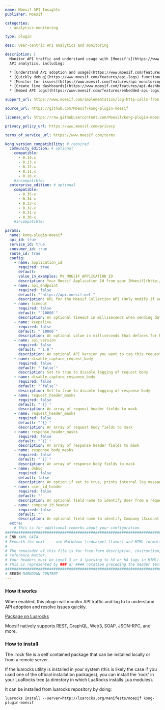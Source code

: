 ```yaml
---
name: Moesif API Insights
publisher: Moesif

categories:
  - analytics-monitoring

type: plugin

desc: User-centric API analytics and monitoring  

description: |
  Monitor API traffic and understand usage with [Moesif's](https://www.moesif.com/solutions/track-api-program?language=kong-api-gateway) user-centric 
  API analytics, including:

  * [Understand API adoption and usage](https://www.moesif.com/features/api-analytics) with user behavior analytics
  * [Quickly debug](https://www.moesif.com/features/api-logs) functional and performance issues
  * [Monitor for issues](https://www.moesif.com/features/api-monitoring) impacting customers
  * [Create live dashboards](https://www.moesif.com/features/api-dashboards) and share with colleagues
  * [Embed API logs](https://www.moesif.com/features/embedded-api-logs) in your app to improve developer experience

support_url: https://www.moesif.com/implementation/log-http-calls-from-kong-api-gateway

source_url: https://github.com/Moesif/kong-plugin-moesif

license_url: https://raw.githubusercontent.com/Moesif/kong-plugin-moesif/master/LICENSE

privacy_policy_url: https://www.moesif.com/privacy

terms_of_service_url: https://www.moesif.com/terms

kong_version_compatibility: # required
  community_edition: # optional
    compatible:
      - 0.14.x
      - 0.13.x
      - 0.12.x
      - 0.11.x
      - 0.10.x
    #incompatible:
  enterprise_edition: # optional
    compatible:
      - 0.35-x
      - 0.34-x
      - 0.33-x
      - 0.32-x
      - 0.31-x
      - 0.30-x
    #incompatible:

params:
  name: kong-plugin-moesif
  api_id: true
  service_id: true
  consumer_id: true
  route_id: true
  config:
    - name: application_id
      required: true
      default:
      value_in_examples: MY_MOESIF_APPLICATION_ID
      description: Your Moesif Application Id from your [Moesif](http://www.moesif.com) dashboard. Go to Top Right Menu -> Installation.
    - name: api_endpoint
      required: false
      default: "`https://api.moesif.net`"
      description: URL for the Moesif Collection API (Only modify if secure proxy is used)
    - name: timeout
      required: false
      default: "`10000`"
      description: An optional timeout in milliseconds when sending data to Moesif
    - name: keepalive
      required: false
      default: "`10000`"
      description: An optional value in milliseconds that defines for how long an idle connection will live before being closed
    - name: api_version
      required: false
      default: "`1.0`"
      description: An optional API Version you want to tag this request with
    - name: disable_capture_request_body
      required: false
      default: "`false`"
      description: Set to true to disable logging of request body
    - name: disable_capture_response_body
      required: false
      default: "`false`"
      description: Set to true to disable logging of response body
    - name: request_header_masks
      required: false
      default: "`{}`"
      description: An array of request header fields to mask
    - name: request_header_masks
      required: false
      default: "`{}`"
      description: An array of request body fields to mask
    - name: response_header_masks
      required: false
      default: "`{}`"
      description: An array of response header fields to mask
    - name: response_body_masks
      required: false
      default: "`{}`"
      description: An array of response body fields to mask
    - name: debug
      required: false
      default: false
      description: An option if set to true, prints internal log messages for debugging integration issues.
    - name: user_id_header
      required: false
      default: ""
      description: An optional field name to identify User from a request or response header.
    - name: company_id_header
      required: false
      default: ""
      description: An optional field name to identify Company (Account) from a request or response header.
  extra:
    # This is for additional remarks about your configuration.
###############################################################################
# END YAML DATA
# Beneath the next --- use Markdown (redcarpet flavor) and HTML formatting only.
#
# The remainder of this file is for free-form description, instruction, and
# reference matter.
# Your headers must be Level 3 or 4 (parsing to h3 or h4 tags in HTML).
# This is represented by ### or #### notation preceding the header text.
###############################################################################
# BEGIN MARKDOWN CONTENT
---
```


### How it works

When enabled, this plugin will monitor API traffic and log to
to understand API adoption and resolve issues quickly.

[Package on Luarocks](http://luarocks.org/modules/moesif/kong-plugin-moesif)

Moesif natively supports REST, GraphQL, Web3, SOAP, JSON-RPC, and more.

### How to install

The .rock file is a self contained package that can be installed locally or from a remote server.

If the luarocks utility is installed in your system (this is likely the case if you used one of the official installation packages), you can install the 'rock' in your LuaRocks tree (a directory in which LuaRocks installs Lua modules).

It can be installed from luarocks repository by doing:

```shell
luarocks install --server=http://luarocks.org/manifests/moesif kong-plugin-moesif
```

